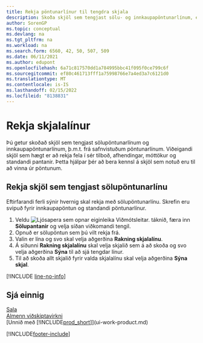 ```yaml
---
title: Rekja pöntunarlínur til tengdra skjala
description: Skoða skjöl sem tengjast sölu- og innkaupapöntunarlínum, eins og tilboð, sendingar, kvittanir og standandi pantanir til að bera kennsla á skjöl sem notuð eru til að vinna úr pöntunum.
author: SorenGP
ms.topic: conceptual
ms.devlang: na
ms.tgt_pltfrm: na
ms.workload: na
ms.search.form: 6560, 42, 50, 507, 509
ms.date: 06/11/2021
ms.author: edupont
ms.openlocfilehash: 6a71c817570dd1a784995bbc41f095f0ce799c6f
ms.sourcegitcommit: ef80c461713fff1a75998766e7a4ed3a7c6121d0
ms.translationtype: MT
ms.contentlocale: is-IS
ms.lasthandoff: 02/15/2022
ms.locfileid: "8138831"
---
```

# <a name="track-document-lines"></a>Rekja skjalalínur
Þú getur skoðað skjöl sem tengjast sölupöntunarlínum og innkaupapöntunarlínum, þ.m.t. frá safnvistuðum pöntunarlínum. Viðeigandi skjöl sem hægt er að rekja fela í sér tilboð, afhendingar, móttökur og standandi pantanir. Þetta hjálpar þér að bera kennsl á skjöl sem notuð eru til að vinna úr pöntunum.  

## <a name="to-track-documents-related-to-a-sales-order-line"></a>Rekja skjöl sem tengjast sölupöntunarlínu
Eftirfarandi ferli sýnir hvernig skal rekja með sölupöntunarlínu. Skrefin eru svipuð fyrir innkaupapöntun og standandi pöntunarlínur.

1.  Veldu ![Ljósapera sem opnar eiginleika Viðmótsleitar.](media/ui-search/search_small.png "Segðu mér hvað þú vilt gera") táknið, færa inn **Sölupantanir** og velja síðan viðkomandi tengil.  
2.  Opnuð er sölupöntun sem þú vilt rekja frá.  
3.  Valin er lína og svo skal velja aðgerðina **Rakning skjalalínu**.
4. Á síðunni **Rakning skjalalínu** skal velja skjalið sem á að skoða og svo velja aðgerðina **Sýna** til að sjá tengdar línur.
5. Til að skoða allt skjalið fyrir valda skjalalínu skal velja aðgerðina **Sýna skjal**.

[!INCLUDE [line-no-info](includes/line-no-info.md)]

## <a name="see-also"></a>Sjá einnig
[Sala](sales-manage-sales.md)  
[Almenn viðskiptavirkni](ui-across-business-areas.md)  
[Unnið með [!INCLUDE[prod_short](includes/prod_short.md)]](ui-work-product.md)


[!INCLUDE[footer-include](includes/footer-banner.md)]